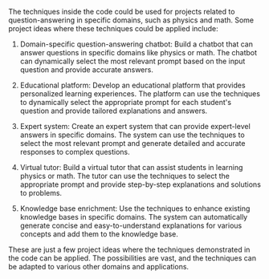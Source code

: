 The techniques inside the code could be used for projects related to question-answering in specific domains, such as physics and math. Some project ideas where these techniques could be applied include:

1. Domain-specific question-answering chatbot: Build a chatbot that can answer questions in specific domains like physics or math. The chatbot can dynamically select the most relevant prompt based on the input question and provide accurate answers.

2. Educational platform: Develop an educational platform that provides personalized learning experiences. The platform can use the techniques to dynamically select the appropriate prompt for each student's question and provide tailored explanations and answers.

3. Expert system: Create an expert system that can provide expert-level answers in specific domains. The system can use the techniques to select the most relevant prompt and generate detailed and accurate responses to complex questions.

4. Virtual tutor: Build a virtual tutor that can assist students in learning physics or math. The tutor can use the techniques to select the appropriate prompt and provide step-by-step explanations and solutions to problems.

5. Knowledge base enrichment: Use the techniques to enhance existing knowledge bases in specific domains. The system can automatically generate concise and easy-to-understand explanations for various concepts and add them to the knowledge base.

These are just a few project ideas where the techniques demonstrated in the code can be applied. The possibilities are vast, and the techniques can be adapted to various other domains and applications.